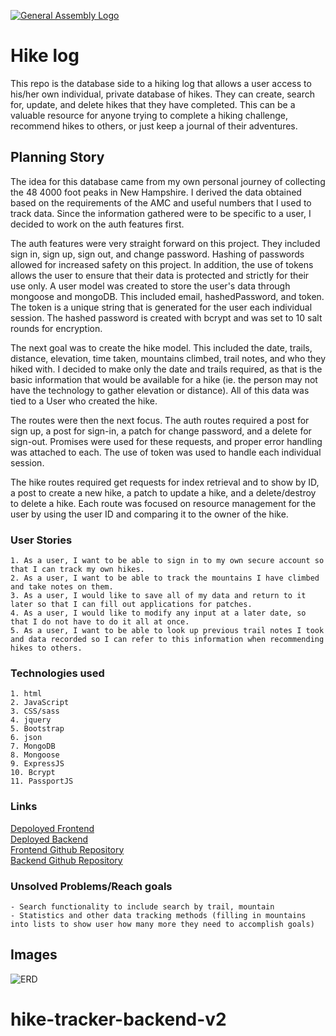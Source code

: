 [![General Assembly Logo](https://camo.githubusercontent.com/1a91b05b8f4d44b5bbfb83abac2b0996d8e26c92/687474703a2f2f692e696d6775722e636f6d2f6b6538555354712e706e67)](https://generalassemb.ly/education/web-development-immersive)

# Hike log
This repo is the database side to a hiking log that allows a user access to his/her own individual, private database of hikes.  They can create, search for, update, and delete hikes that they have completed.  This can be a valuable resource for anyone trying to complete a hiking challenge, recommend hikes to others, or just keep a journal of their adventures.

## Planning Story
The idea for this database came from my own personal journey of collecting the 48 4000 foot peaks in New Hampshire.  I derived the data obtained based on the requirements of the AMC and useful numbers that I used to track data.  Since the information gathered were to be specific to a user, I decided to work on the auth features first.

The auth features were very straight forward on this project.  They included sign in, sign up, sign out, and change password.  Hashing of passwords allowed for increased safety on this project.  In addition, the use of tokens allows the user to ensure that their data is protected and strictly for their use only.  A user model was created to store the user's data through mongoose and mongoDB.  This included email, hashedPassword, and token.  The token is a unique string that is generated for the user each individual session.  The hashed password is created with bcrypt and was set to 10 salt rounds for encryption.

The next goal was to create the hike model. This included the date, trails, distance, elevation, time taken, mountains climbed, trail notes, and who they hiked with.  I decided to make only the date and trails required, as that is the basic information that would be available for a hike (ie. the person may not have the technology to gather elevation or distance).  All of this data was tied to a User who created the hike.

The routes were then the next focus.  The auth routes required a post for sign up, a post for sign-in, a patch for change password, and a delete for sign-out.  Promises were used for these requests, and proper error handling was attached to each.  The use of token was used to handle each individual session.

The hike routes required get requests for index retrieval and to show by ID, a post to create a new hike, a patch to update a hike, and a delete/destroy to delete a hike.  Each route was focused on resource management for the user by using the user ID and comparing it to the owner of the hike.


### User Stories
    1. As a user, I want to be able to sign in to my own secure account so that I can track my own hikes.
    2. As a user, I want to be able to track the mountains I have climbed and take notes on them.
    3. As a user, I would like to save all of my data and return to it later so that I can fill out applications for patches.
    4. As a user, I would like to modify any input at a later date, so that I do not have to do it all at once.
    5. As a user, I want to be able to look up previous trail notes I took and data recorded so I can refer to this information when recommending hikes to others.

### Technologies used
    1. html
    2. JavaScript
    3. CSS/sass
    4. jquery
    5. Bootstrap
    6. json
    7. MongoDB
    8. Mongoose
    9. ExpressJS
    10. Bcrypt
    11. PassportJS

### Links
[Depoloyed Frontend](https://robrichardsdpt.github.io/hike-tracker-client/) <br>
[Deployed Backend](https://stormy-plains-65398.herokuapp.com/) <br>
[Frontend Github Repository](https://github.com/robrichardsdpt/hike-tracker-client)<br>
[Backend Github Repository](https://github.com/robrichardsdpt/hike-tracker-backend)  

### Unsolved Problems/Reach goals
    - Search functionality to include search by trail, mountain
    - Statistics and other data tracking methods (filling in mountains into lists to show user how many more they need to accomplish goals)

## Images
![ERD](https://i.imgur.com/Yhay5xh.jpg)
# hike-tracker-backend-v2
